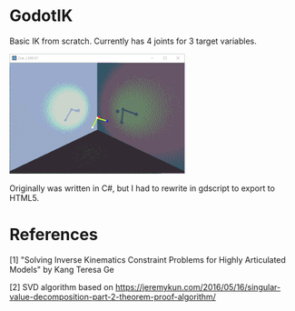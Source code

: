 # GodotIK

Basic IK from scratch. Currently has 4 joints for 3 target variables.

![](screenshots/screencapture.gif)

Originally was written in C#, but I had to rewrite in gdscript to export to HTML5.

# References

[1] "Solving Inverse Kinematics Constraint Problems for Highly Articulated Models" by Kang Teresa Ge

[2] SVD algorithm based on https://jeremykun.com/2016/05/16/singular-value-decomposition-part-2-theorem-proof-algorithm/
